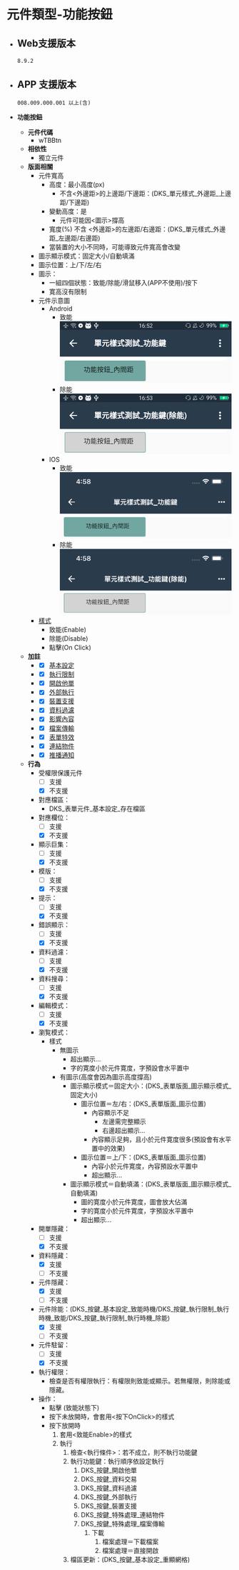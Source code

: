 # 元件類型-功能按鈕

* ## Web支援版本
  
      8.9.2

* ## APP 支援版本

      008.009.000.001 以上(含)

* __功能按鈕__
  * __元件代碼__
    * wTBBtn
  * __相依性__
    * 獨立元件
  * __版面相關__
    * 元件寬高
      * 高度：最小高度(px)
        * 不含<外邊距>的上邊距/下邊距：(DKS_單元樣式_外邊距_上邊距/下邊距)
      * 變動高度：是
          * 元件可能因<圖示>撐高
      * 寬度(%)
        不含 <外邊距>的左邊距/右邊距：(DKS_單元樣式_外邊距_左邊距/右邊距)
      * 當裝置的大小不同時，可能導致元件寬高會改變
    * 圖示顯示模式：固定大小/自動填滿
    * 圖示位置：上/下/左/右
    * 圖示：
      * 一組四個狀態：致能/除能/滑鼠移入(APP不使用)/按下
      * 寛高沒有限制
    * 元件示意圖
      * Android
        * 致能
          ![image](./image/android/componentButtonEnable.png)
        * 除能
          ![image](./image/android/componentButtonDisable.png)
      * IOS
        * 致能
          ![image](./image/ios/componentButtonEnable.png)
        * 除能
          ![image](./image/ios/componentButtonDisable.png)
    * [樣式](../general/style)
      * 致能(Enable)
      * 除能(Disable)
      * 點擊(On Click)
  * __加註__
    * - [x] [基本設定](../Addition/Button/basicSettings)
    * - [x] [執行限制](../Addition/Button/implementationRestrictions)
    * - [x] [開啟他單](../Addition/Button/openForm)
    * - [x] [外部執行](../Addition/Button/execute)
    * - [x] [裝置支援](../Addition/Button/deviceSupport)
    * - [x] [資料過濾](../Addition/Button/dataFilter)
    * - [x] [影響內容](../Addition/Button/influenceContent)
    * - [x] [檔案傳輸](../Addition/Button/fileTransfer)
    * - [x] [表單特效](../Addition/Button/formEffects)
    * - [x] [連結物件](../Addition/Button/linkObject)
    * - [x] [推播通知](../Addition/Button/notification)
  * __行為__
    * 受權限保護元件
      - [ ] 支援
      - [x] 不支援
    * 對應檔區：
      * DKS_表單元件_基本設定_存在檔區
    * 對應欄位：
      - [ ] 支援
      - [x] 不支援
    * 顯示巨集：
      - [ ] 支援
      - [x] 不支援
    * 模版：
      - [ ] 支援
      - [x] 不支援
    * 提示：
      - [ ] 支援
      - [x] 不支援
    * 錯誤顯示：
      - [ ] 支援
      - [x] 不支援
    * 資料過濾：
      - [ ] 支援
      - [x] 不支援
    * 資料搜尋：
      - [ ] 支援
      - [x] 不支援
    * 編輯模式：
      - [ ] 支援
      - [x] 不支援
    * 瀏覧模式：
      * 樣式
        * 無圖示
          * 超出顯示...
          * 字的寛度小於元件寛度，字預設會水平置中
        * 有圖示(高度會因為圖示高度撐高)
          * 圖示顯示模式＝固定大小：(DKS_表單版面_圖示顯示模式_固定大小)
            * 圖示位置＝左/右：(DKS_表單版面_圖示位置)
              * 內容顯示不足
                * 左邊需完整顯示
                * 右邊超出顯示...
              * 內容顯示足夠，且小於元件寛度很多(預設會有水平置中的效果)
            * 圖示位置＝上/下：(DKS_表單版面_圖示位置)
              * 內容小於元件寛度，內容預設水平置中
              * 超出顯示...
          * 圖示顯示模式＝自動填滿：(DKS_表單版面_圖示顯示模式_自動填滿)
            * 圖的寛度小於元件寛度，圖會放大佔滿
            * 字的寛度小於元件寛度，字預設水平置中
            * 超出顯示...
    * 開單隱藏：
      - [ ] 支援
      - [x] 不支援
    * 資料隱藏：
      - [x] 支援
      - [ ] 不支援
    * 元件隱藏：
      - [x] 支援
      - [ ] 不支援
    * 元件除能：(DKS_按鍵_基本設定_致能時機/DKS_按鍵_執行限制_執行時機_致能/DKS_按鍵_執行限制_執行時機_除能)
      - [x] 支援
      - [ ] 不支援
    * 元件駐留：
      - [ ] 支援
      - [x] 不支援
    * 執行權限：
      * 檢查是否有權限執行：有權限則致能或顯示。若無權限，則除能或隱藏。
    * 操作：
      * 點擊 (致能狀態下)
      * 按下未放開時，會套用<按下OnClick>的樣式
      * 按下放開時
        1. 套用<致能Enable>的樣式
        2. 執行
           1. 檢查<執行條件>：若不成立，則不執行功能鍵
           2. 執行功能鍵：執行順序依設定執行
              1. DKS_按鍵_開啟他單
              2. DKS_按鍵_資料交易
              3. DKS_按鍵_資料過濾
              4. DKS_按鍵_外部執行
              5. DKS_按鍵_裝置支援
              6. DKS_按鍵_特殊處理_連結物件
              7. DKS_按鍵_特殊處理_檔案傳輸
                  1. 下載
                      1. 檔案處理＝下載檔案
                      2. 檔案處理＝直接開啟
           3. 檔區更新：(DKS_按鍵_基本設定_重顯網格)
